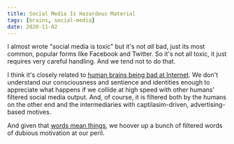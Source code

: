 ```yaml
---
title: Social Media Is Hazardous Material
tags: [brains, social-media]
date: 2020-11-02
---
```


I almost wrote "social media is toxic" but it's not *all* bad, just its most common, popular forms like Facebook and Twitter. So it's not all toxic, it just requires very careful handling. And we tend not to do that.

I think it's closely related to [human brains being bad at Internet][badbrains]. We don't understand our consciousness and sentience and identities enough to appreciate what happens if we collide at high speed with other humans' filtered social media output. And, of course, it is filtered both by the humans on the other end and the intermediaries with captilasim-driven, advertising-based motives.

And given that [words mean things][words], we hoover up a bunch of filtered words of dubious motivation at our peril.

[badbrains]: /notes/human-brains-are-bad-at-internet
[words]: /notes/wisdom/ords-mean-things